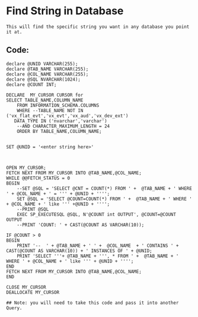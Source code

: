 

# Find String in Database

    This will find the specific string you want in any database you point it at.


## Code:  
    declare @UNID VARCHAR(255);  
    declare @TAB_NAME VARCHAR(255);  
    declare @COL_NAME VARCHAR(255);  
    declare @SQL NVARCHAR(1024);  
    declare @COUNT INT;

    DECLARE  MY_CURSOR CURSOR for  
    SELECT TABLE_NAME,COLUMN_NAME  
        FROM INFORMATION_SCHEMA.COLUMNS  
        WHERE --TABLE_NAME NOT IN ('vx_flat_evt','vx_evt','vx_aud','vx_dev_ext')  
       DATA_TYPE IN ('nvarchar','varchar')  
        --AND CHARACTER_MAXIMUM_LENGTH = 24  
        ORDER BY TABLE_NAME,COLUMN_NAME;

        
    SET @UNID = '<enter string here>'



    OPEN MY_CURSOR;  
    FETCH NEXT FROM MY_CURSOR INTO @TAB_NAME,@COL_NAME;  
    WHILE @@FETCH_STATUS = 0  
    BEGIN  
        --SET @SQL = 'SELECT @CNT = COUNT(*) FROM ' +  @TAB_NAME + ' WHERE ' + @COL_NAME + ' = ''' + @UNID + '''';  
        SET @SQL = 'SELECT @COUNT=COUNT(*) FROM ' +  @TAB_NAME + ' WHERE ' + @COL_NAME + ' like ''' +@UNID + '''';  	
        --PRINT @SQL  
        EXEC SP_EXECUTESQL @SQL, N'@COUNT int OUTPUT', @COUNT=@COUNT OUTPUT  	
        --PRINT 'COUNT: ' + CAST(@COUNT AS VARCHAR(10));

    IF @COUNT > 0  
    BEGIN  
        PRINT '--  ' + @TAB_NAME + ' ' +  @COL_NAME  + ' CONTAINS ' + CAST(@COUNT AS VARCHAR(10)) + ' INSTANCES OF ' + @UNID;  
        PRINT 'SELECT '''+ @TAB_NAME + ''', * FROM ' +  @TAB_NAME + ' WHERE ' + @COL_NAME + ' like ''' + @UNID + '''';  
    END  
    FETCH NEXT FROM MY_CURSOR INTO @TAB_NAME,@COL_NAME;  
    END 

    CLOSE MY_CURSOR   
    DEALLOCATE MY_CURSOR


```
## Note: you will need to take this code and pass it into another Query.  
```


